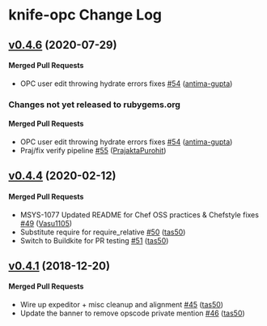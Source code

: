# knife-opc Change Log

<!-- latest_release 0.4.6 -->
## [v0.4.6](https://github.com/chef/knife-opc/tree/v0.4.6) (2020-07-29)

#### Merged Pull Requests
- OPC user edit throwing hydrate errors fixes [#54](https://github.com/chef/knife-opc/pull/54) ([antima-gupta](https://github.com/antima-gupta))
<!-- latest_release -->

<!-- release_rollup since=0.4.4 -->
### Changes not yet released to rubygems.org

#### Merged Pull Requests
- OPC user edit throwing hydrate errors fixes [#54](https://github.com/chef/knife-opc/pull/54) ([antima-gupta](https://github.com/antima-gupta)) <!-- 0.4.6 -->
- Praj/fix verify pipeline [#55](https://github.com/chef/knife-opc/pull/55) ([PrajaktaPurohit](https://github.com/PrajaktaPurohit)) <!-- 0.4.5 -->
<!-- release_rollup -->

<!-- latest_stable_release -->
## [v0.4.4](https://github.com/chef/knife-opc/tree/v0.4.4) (2020-02-12)

#### Merged Pull Requests
- MSYS-1077 Updated README for Chef OSS practices &amp; Chefstyle fixes [#49](https://github.com/chef/knife-opc/pull/49) ([Vasu1105](https://github.com/Vasu1105))
- Substitute require for require_relative [#50](https://github.com/chef/knife-opc/pull/50) ([tas50](https://github.com/tas50))
- Switch to Buildkite for PR testing [#51](https://github.com/chef/knife-opc/pull/51) ([tas50](https://github.com/tas50))
<!-- latest_stable_release -->

## [v0.4.1](https://github.com/chef/knife-opc/tree/v0.4.1) (2018-12-20)

#### Merged Pull Requests
- Wire up expeditor + misc cleanup and alignment [#45](https://github.com/chef/knife-opc/pull/45) ([tas50](https://github.com/tas50))
- Update the banner to remove opscode private mention [#46](https://github.com/chef/knife-opc/pull/46) ([tas50](https://github.com/tas50))